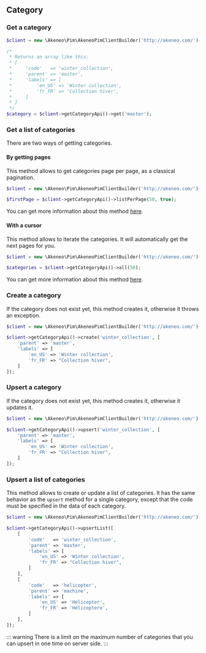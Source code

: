 ## Category

### Get a category 

```php
$client = new \Akeneo\Pim\AkeneoPimClientBuilder('http://akeneo.com/')->buildAuthenticatedByPassword('client_id', 'secret', 'admin', 'admin');

/*
 * Returns an array like this:
 * [
 *     'code'   => 'winter_collection',
 *     'parent' => 'master',
 *     'labels' => [
 *         'en_US' => 'Winter collection',
 *         'fr_FR' => 'Collection hiver',
 *     ]
 * ]
 */
$category = $client->getCategoryApi()->get('master');
```

### Get a list of categories

There are two ways of getting categories. 

#### By getting pages

This method allows to get categories page per page, as a classical pagination.

```php
$client = new \Akeneo\Pim\AkeneoPimClientBuilder('http://akeneo.com/')->buildAuthenticatedByPassword('client_id', 'secret', 'admin', 'admin');

$firstPage = $client->getCategoryApi()->listPerPage(50, true);
```

You can get more information about this method [here](/php-client/list-resources.html#by-getting-pages).

#### With a cursor

This method allows to iterate the categories. It will automatically get the next pages for you.

```php
$client = new \Akeneo\Pim\AkeneoPimClientBuilder('http://akeneo.com/')->buildAuthenticatedByPassword('client_id', 'secret', 'admin', 'admin');

$categories = $client->getCategoryApi()->all(50);
```

You can get more information about this method [here](/php-client/list-resources.html#with-a-cursor).

### Create a category

If the category does not exist yet, this method creates it, otherwise it throws an exception.

```php
$client = new \Akeneo\Pim\AkeneoPimClientBuilder('http://akeneo.com/')->buildAuthenticatedByPassword('client_id', 'secret', 'admin', 'admin');

$client->getCategoryApi()->create('winter_collection', [
    'parent' => 'master',
    'labels' => [
        'en_US' => 'Winter collection',
        'fr_FR' => "Collection hiver",
    ]
]);
```

### Upsert a category

If the category does not exist yet, this method creates it, otherwise it updates it.

```php
$client = new \Akeneo\Pim\AkeneoPimClientBuilder('http://akeneo.com/')->buildAuthenticatedByPassword('client_id', 'secret', 'admin', 'admin');

$client->getCategoryApi()->upsert('winter_collection', [
    'parent' => 'master',
    'labels' => [
        'en_US' => 'Winter collection',
        'fr_FR' => "Collection hiver",
    ]
]);
```

### Upsert a list of categories

This method allows to create or update a list of categories.
It has the same behavior as the `upsert` method for a single category, except that the code must be specified in the data of each category.


```php
$client = new \Akeneo\Pim\AkeneoPimClientBuilder('http://akeneo.com/')->buildAuthenticatedByPassword('client_id', 'secret', 'admin', 'admin');

$client->getCategoryApi()->upsertList([
    [
        'code'   => 'winter_collection',
        'parent' => 'master',
        'labels' => [
            'en_US' => 'Winter collection',
            'fr_FR' => "Collection hiver",
        ]
    ],
    [
        'code'   => 'helicopter',
        'parent' => 'machine',
        'labels' => [
            'en_US' => 'Helicopter',
            'fr_FR' => 'Hélicoptere',
        ]
    ],
]);
```

::: warning
There is a limit on the maximum number of categories that you can upsert in one time on server side.
:::
